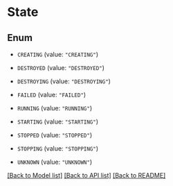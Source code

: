 # State

## Enum


* `CREATING` (value: `"CREATING"`)

* `DESTROYED` (value: `"DESTROYED"`)

* `DESTROYING` (value: `"DESTROYING"`)

* `FAILED` (value: `"FAILED"`)

* `RUNNING` (value: `"RUNNING"`)

* `STARTING` (value: `"STARTING"`)

* `STOPPED` (value: `"STOPPED"`)

* `STOPPING` (value: `"STOPPING"`)

* `UNKNOWN` (value: `"UNKNOWN"`)


[[Back to Model list]](../README.md#documentation-for-models) [[Back to API list]](../README.md#documentation-for-api-endpoints) [[Back to README]](../README.md)


